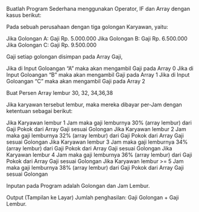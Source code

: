 Buatlah Program Sederhana menggunakan Operator, IF dan Array dengan kasus berikut:

Pada sebuah perusahaan dengan tiga golongan Karyawan, yaitu:

Jika Golongan A: Gaji Rp. 5.000.000
Jika Golongan B: Gaji Rp. 6.500.000
Jika Golongan C: Gaji Rp. 9.500.000
 

Gaji setiap golongan disimpan pada Array Gaji,

Jika di Input Goloangan “A” maka akan mengambil Gaji pada Array 0
Jika di Input Goloangan “B” maka akan mengambil Gaji pada Array 1
Jika di Input Goloangan “C” maka akan mengambil Gaji pada Array 2
 

Buat Persen Array lembur 30, 32, 34,36,38

Jika karyawan tersebut lembur, maka mereka dibayar per-Jam dengan ketentuan sebagai berikut:

Jika Karyawan lembur 1 Jam maka gaji lemburnya 30% (array lembur) dari Gaji Pokok dari Array Gaji sesuai Golongan
Jika Karyawan lembur 2 Jam maka gaji lemburnya 32% (array lembur) dari Gaji Pokok dari Array Gaji sesuai Golongan
Jika Karyawan lembur 3 Jam maka gaji lemburnya 34% (array lembur) dari Gaji Pokok dari Array Gaji sesuai Golongan
Jika Karyawan lembur 4 Jam maka gaji lemburnya 36% (array lembur) dari Gaji Pokok dari Array Gaji sesuai Golongan
Jika Karyawan lembur >= 5 Jam maka gaji lemburnya 38% (array lembur) dari Gaji Pokok dari Array Gaji sesuai Golongan
 

Inputan pada Program adalah Golongan dan Jam Lembur.

Output (Tampilan ke Layar) Jumlah penghasilan: Gaji Golongan + Gaji Lembur.